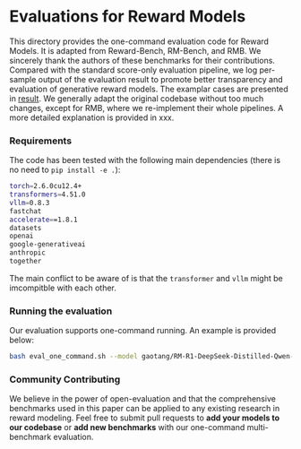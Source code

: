 # Evaluations for Reward Models

This directory provides the one-command evaluation code for Reward Models. It is adapted from Reward-Bench, RM-Bench, and RMB. We sincerely thank the authors of these benchmarks for their contributions. Compared with the standard score-only evaluation pipeline, we log per-sample output of the evaluation result to promote better transparency and evaluation of generative reward models. The examplar cases are presented in [result](/result). We generally adapt the original codebase without too much changes, except for RMB, where we re-implement their whole pipelines. A more detailed explanation is provided in xxx.

### Requirements 

The code has been tested with the following main dependencies (there is no need to `pip install -e .`):

```bash
torch=2.6.0cu12.4+
transformers=4.51.0
vllm=0.8.3
fastchat
accelerate==1.8.1
datasets
openai
google-generativeai
anthropic
together
```

The main conflict to be aware of is that the `transformer` and `vllm` might be imcompitble with each other.


### Running the evaluation

Our evaluation supports one-command running. An example is provided below:

```bash
bash eval_one_command.sh --model gaotang/RM-R1-DeepSeek-Distilled-Qwen-32B --model_save_name RM-R1-Deepseek-Distilled-32B --device 0,1,2,3 --vllm_gpu_util 0.90 --num_gpus 4
```

### Community Contributing 

We believe in the power of open-evaluation and that the comprehensive benchmarks used in this paper can be applied to any existing research in reward modeling. Feel free to submit pull requests to **add your models to our codebase** or **add new benchmarks** with our one-command multi-benchmark evaluation. 
